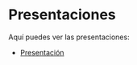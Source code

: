 # Presentaciones

Aquí puedes ver las presentaciones:

- [Presentación](../slides/presentacion_materia.html)
